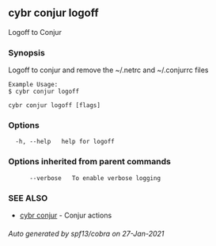 ## cybr conjur logoff

Logoff to Conjur

### Synopsis

Logoff to conjur and remove the ~/.netrc and ~/.conjurrc files
	
	Example Usage:
	$ cybr conjur logoff

```
cybr conjur logoff [flags]
```

### Options

```
  -h, --help   help for logoff
```

### Options inherited from parent commands

```
      --verbose   To enable verbose logging
```

### SEE ALSO

* [cybr conjur](cybr_conjur.md)	 - Conjur actions

###### Auto generated by spf13/cobra on 27-Jan-2021
